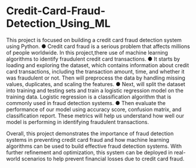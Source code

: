 # Credit-Card-Fraud-Detection_Using_ML
This project is focused on building a credit card fraud detection system
using Python.
● Credit card fraud is a serious problem that affects millions of people
worldwide. In this project,there use of machine learning algorithms to
identify fraudulent credit card transactions.
● It starts by loading and exploring the dataset, which contains
information about credit card transactions, including the transaction
amount, time, and whether it was fraudulent or not. Then will
preprocess the data by handling missing values, duplicates, and
scaling the features.
● Next,  will split the dataset into training and testing sets and train a
logistic regression model on the training data. Logistic regression is a
classification algorithm that is commonly used in fraud detection
systems.
● Then evaluate the performance of our model using accuracy
score, confusion matrix, and classification report. These metrics will
help us understand how well our model is performing in identifying
fraudulent transactions.

Overall, this project demonstrates the importance of fraud detection systems
in preventing credit card fraud and how machine learning algorithms can be
used to build effective fraud detection systems. With further refinement and
optimization, this system can be deployed in real-world scenarios to help
prevent financial losses due to credit card fraud.
